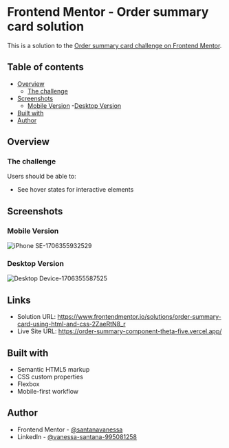 # Frontend Mentor - Order summary card solution

This is a solution to the [Order summary card challenge on Frontend Mentor](https://www.frontendmentor.io/challenges/order-summary-component-QlPmajDUj).

## Table of contents

- [Overview](#overview)
  - [The challenge](#the-challenge)
- [Screenshots](#screenshots)
  - [Mobile Version](#mobile-version)
  -[Desktop Version](#desktop-version)
- [Built with](#built-with)
- [Author](#author)

## Overview

### The challenge

Users should be able to:

- See hover states for interactive elements

## Screenshots

### Mobile Version

![iPhone SE-1706355932529](https://github.com/santanavanessa/order-summary-component/assets/48105425/240c3676-203d-4630-af9b-e1c29367838a)

### Desktop Version

![Desktop Device-1706355587525](https://github.com/santanavanessa/order-summary-component/assets/48105425/80955d7e-d50f-4286-ac42-384bbc353fda)


## Links

- Solution URL: https://www.frontendmentor.io/solutions/order-summary-card-using-html-and-css-2ZaeRtN8_r
- Live Site URL: https://order-summary-component-theta-five.vercel.app/

## Built with

- Semantic HTML5 markup
- CSS custom properties
- Flexbox
- Mobile-first workflow

## Author

- Frontend Mentor - [@santanavanessa](https://www.frontendmentor.io/profile/santanavanessa)
- LinkedIn - [@vanessa-santana-995081258](https://www.linkedin.com/in/vanessa-santana-995081258/)
